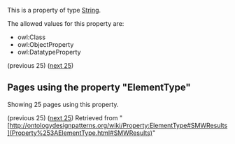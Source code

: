 This is a property of type [String](../Type/String.md "Type:String").


The allowed values for this property are:



* owl:Class
* owl:ObjectProperty
* owl:DatatypeProperty



  

(previous 25) ([next 25](http://ontologydesignpatterns.org/wiki/index.php?title=Property:ElementType&from=AOS+AGROVOC+Concept+Server+fundation+ontology+model%2Fc+taxonomic+term+fungi#SMWResults "Property:ElementType"))
## Pages using the property "ElementType"


Showing 25 pages using this property.


(previous 25) ([next 25](http://ontologydesignpatterns.org/wiki/index.php?title=Property:ElementType&from=AOS+AGROVOC+Concept+Server+fundation+ontology+model%2Fc+taxonomic+term+fungi#SMWResults "Property:ElementType"))
Retrieved from "[http://ontologydesignpatterns.org/wiki/Property:ElementType#SMWResults](Property%253AElementType.html#SMWResults)"